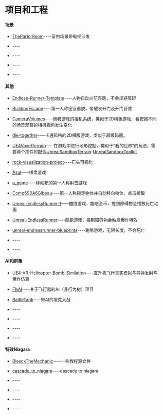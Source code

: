 # 项目和工程

#### 场景

* [TheParlorRoom](https://github.com/all-in-one-unreal/TheParlorRoom)----室内场景带电视沙发

* []()----

* []()----

* []()----

* []()----

#### 其他

* [Endless-Runner-Template](https://github.com/all-in-one-unreal/Endless-Runner-Template)----人物自动向前奔跑，不会规避障碍

* [BuildingEscape](https://github.com/all-in-one-unreal/BuildingEscape)----第一人称密室逃脱，带触发开门及开门音效

* [CameraVolumes](https://github.com/all-in-one-unreal/CameraVolumes)----侧卷游戏的相机系统，类似于2D横板游戏，看按照不同的场景观察的相机视角发生变化

* [die-together](https://github.com/all-in-one-unreal/die-together)----卡通风格的2D横版游戏，类似于超级玛丽。

* [UE4VoxelTerrain](https://github.com/all-in-one-unreal/UE4VoxelTerrain)----在游戏中进行地形挖掘，类似于“我的世界”的玩法，需要两个插件的配合[UnrealSandboxTerrain](https://github.com/all-in-one-unreal/UnrealSandboxTerrain)-[UnrealSandboxToolkit](https://github.com/all-in-one-unreal/UnrealSandboxToolkit)

* [rock-visualization-project](https://github.com/all-in-one-unreal/rock-visualization-project)----石头可视化

* [Azul](https://github.com/all-in-one-unreal/Azul)----棋盘游戏

* [a_game](https://github.com/all-in-one-unreal/a_game)----移动靶的第一人称射击游戏

* [Comp590A6Gibeau](https://github.com/all-in-one-unreal/Comp590A6Gibeau)----第一人称锁定物体并自动移向物体，点击拾取

* [Unreal-EndlessRunner-1](https://github.com/all-in-one-unreal/Unreal-EndlessRunner-1)----酷跑游戏，能吃金币，撞到障碍物会播放死亡动画

* [Unreal-EndlessRunner](https://github.com/all-in-one-unreal/Unreal-EndlessRunner)----酷跑游戏，撞到障碍物会触发爆炸特效

* [unreal-endlessrunner-blueprints](https://github.com/all-in-one-unreal/unreal-endlessrunner-blueprints)----跑酷游戏，无限长度，不会死亡

* []()----

* []()----


#### AI和群集

* [UE4-VR-Helicopter-Bomb-Similation](https://github.com/all-in-one-unreal/UE4-VR-Helicopter-Bomb-Similation)----直升机飞行真实模拟与导弹发射与爆炸仿真

* [FlyAI](https://github.com/all-in-one-unreal/FlyAI)----关于飞行器的AI（非行为树）项目

* [BattleTank](https://github.com/all-in-one-unreal/BattleTank)----带AI的坦克大战

* []()----

* []()----

* []()----

* []()----

#### 特效Niagara

* [BleeckTheMechanic](https://github.com/all-in-one-unreal/BleeckTheMechanic)----一些教程源文件

* [cascade_to_niagara](https://github.com/all-in-one-unreal/cascade_to_niagara)----cascade to niagara

* []()----

* []()----

* []()----

* []()----
